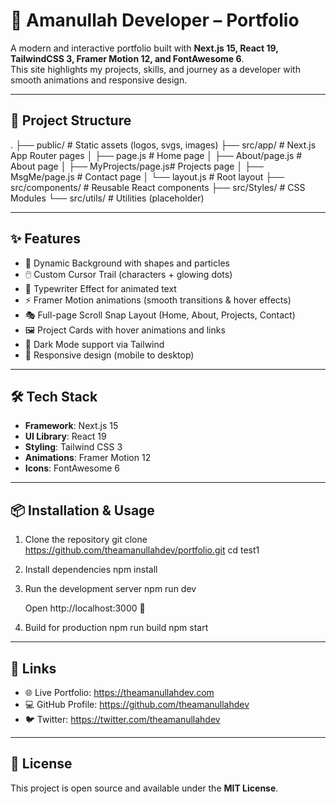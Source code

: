 # 🚀 Amanullah Developer – Portfolio 

A modern and interactive portfolio built with **Next.js 15, React 19, TailwindCSS 3, Framer Motion 12, and FontAwesome 6**.  
This site highlights my projects, skills, and journey as a developer with smooth animations and responsive design.

---

## 📂 Project Structure

.
├── public/               # Static assets (logos, svgs, images)
├── src/app/              # Next.js App Router pages
│   ├── page.js           # Home page
│   ├── About/page.js     # About page
│   ├── MyProjects/page.js# Projects page
│   ├── MsgMe/page.js     # Contact page
│   └── layout.js         # Root layout
├── src/components/       # Reusable React components
├── src/Styles/           # CSS Modules
└── src/utils/            # Utilities (placeholder)

---

## ✨ Features

- 🎨 Dynamic Background with shapes and particles  
- 🖱️ Custom Cursor Trail (characters + glowing dots)  
- 📝 Typewriter Effect for animated text  
- ⚡ Framer Motion animations (smooth transitions & hover effects)  
- 🎭 Full-page Scroll Snap Layout (Home, About, Projects, Contact)  
- 🖼️ Project Cards with hover animations and links  
- 🌙 Dark Mode support via Tailwind  
- 📱 Responsive design (mobile to desktop)  

---

## 🛠️ Tech Stack

- **Framework**: Next.js 15  
- **UI Library**: React 19  
- **Styling**: Tailwind CSS 3  
- **Animations**: Framer Motion 12  
- **Icons**: FontAwesome 6  

---

## 📦 Installation & Usage

1. Clone the repository
   git clone https://github.com/theamanullahdev/portfolio.git
   cd test1

2. Install dependencies
   npm install

3. Run the development server
   npm run dev

   Open http://localhost:3000 🎉

4. Build for production
   npm run build
   npm start

---


## 🔗 Links

- 🌐 Live Portfolio: https://theamanullahdev.com  
- 💻 GitHub Profile: https://github.com/theamanullahdev  
- 🐦 Twitter: https://twitter.com/theamanullahdev  

---

## 📜 License

This project is open source and available under the **MIT License**.
